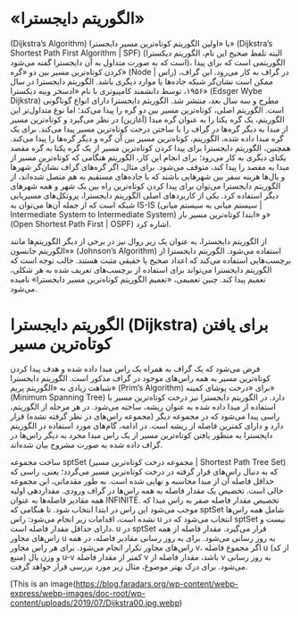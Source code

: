 &#x202b;
# «الگوریتم دایجسترا»

(Dijkstra’s Algorithm) یا «اولین الگوریتم کوتاه‌ترین مسیر دایجسترا» (Dijkstra’s Shortest Path First Algorithm | SPF) (البته تلفظ صحیح این نام، الگوریتم دیکسترا است که به صورت متداول به آن دایجسترا گفته می‌شود)، الگوریتمی است که برای پیدا کردن کوتاه‌ترین مسیر بین دو «گره» (Node | راس) در گراف به کار می‌رود. این گراف، ممکن است نشان‌گر شبکه جاده‌ها یا موارد دیگری باشد. الگوریتم دایجسترا در سال ۱۹۵۶، توسط دانشمند کامپیوتری با نام «ادسخر ویبه دیکسترا» (Edsger Wybe Dijkstra) مطرح و سه سال بعد، منتشر شد. الگوریتم دایجسترا دارای انواع گوناگونی است. الگوریتم اصلی، کوتاه‌ترین مسیر بین دو گره را پیدا می‌کند؛ اما نوع متداول‌تر این الگوریتم، یک گره یکتا را به عنوان گره مبدا (آغازین) در نظر می‌گیرد و کوتاه‌ترین مسیر از مبدا به دیگر گره‌ها در گراف را با ساختن درخت کوتاه‌ترین مسیر پیدا می‌کند.
برای یک گره مبدا داده شده، الگوریتم، کوتاه‌ترین مسیر بین آن گره و دیگر گره‌ها را پیدا می‌کند. همچنین، الگوریتم دایجسترا برای پیدا کردن کوتاه‌ترین مسیر از یک گره یکتا به گره مقصد یکتای دیگری به کار می‌رود؛ برای انجام این کار، الگوریتم هنگامی که کوتاه‌ترین مسیر از مبدا به مقصد را پیدا کند، متوقف می‌شود. برای مثال، اگر گره‌های گراف نشان‌گر شهرها و یال‌ها هزینه سفر بین شهرهایی باشند که با جاده‌های مستقیم به هم متصل شده‌اند، از الگوریتم دایجسترا می‌توان برای پیدا کردن کوتاه‌ترین راه بین یک شهر و همه شهرهای دیگر استفاده کرد. یکی از کاربردهای اصلی الگوریتم دایجسترا، پروتکل‌های مسیریابی شبکه است که از جمله آن‌ها می‌توان به IS-IS (سیستم میانی به سیستم میانی | Intermediate System to Intermediate System) و «ابتدا کوتاه‌ترین مسیر باز» (Open Shortest Path First | OSPF) اشاره کرد.

از الگوریتم دایجسترا، به عنوان یک زیر روال نیز در برخی از دیگر الگوریتم‌ها مانند «الگوریتم جانسون» (Johnson’s Algorithm) استفاده می‌شود. الگوریتم دایجسترا از برچسب‌هایی استفاده می‌کند که اعداد صحیح یا حقیقی مثبت هستند. جالب توجه است که الگوریتم دایجسترا می‌تواند برای استفاده از برچسب‌های تعریف شده به هر شکلی، تعمیم پیدا کند. چنین تعمیمی، «تعمیم الگوریتم کوتاه‌ترین مسیر دایجسترا» نامیده می‌شود.


# الگوریتم دایجسترا (Dijkstra) برای یافتن کوتاه‌ترین مسیر

فرض می‌شود که یک گراف به همراه یک راس مبدا داده شده و هدف پیدا کردن کوتاه‌ترین مسیر به همه راس‌های موجود در گراف مذکور است. الگوریتم دایجسترا شباهت زیادی به «الگوریتم پریم» (Prim’s Algorithm) برای «درخت پوشای کمینه» (Minimum Spanning Tree) دارد. در الگوریتم دایجسترا نیز درخت کوتاه‌ترین مسیر با استفاده از مبدا داده شده به عنوان ریشه، ساخته می‌شود. در هر مرحله از الگوریتم، راسی پیدا می‌شود که در مجموعه دیگر (مجموعه راس‌های در نظر گرفته نشده) قرار دارد و دارای کمترین فاصله از ریشه است. در ادامه، گام‌های مورد استفاده در الگوریتم دایجسترا به منظور یافتن کوتاه‌ترین مسیر از یک راس مبدا مجرد به دیگر راس‌ها در گراف داده شده به صورت مشروح بیان شده‌اند.

ساخت مجموعه sptSet (مجموعه درخت کوتاه‌ترین مسیر | Shortest Path Tree Set) که به دنبال راس‌های قرار گرفته در درخت کوتاه‌ترین مسیر می‌گردد؛ یعنی، راسی که حداقل فاصله آن از مبدا محاسبه و نهایی شده است. به طور مقدماتی، این مجموعه خالی است.
تخصیص یک مقدار فاصله به همه راس‌ها در گراف ورودی. مقداردهی اولیه همه مقادیر فاصله‌ها به عنوان INFINITE. تخصیص مقدار فاصله صفر به راس مبدا که موجب می‌شود این راس در ابتدا انتخاب شود.
تا هنگامی که sptSet شامل همه راس‌ها نشده است، اقدامات زیر انجام می‌شود:
راس u انتخاب می‌شود که در sptSet نیست و دارای حداقل مقدار فاصله است.
u در sptSet قرار می‌گیرد.
مقدار فاصله از همه راس‌های مجاور u به روز رسانی می‌شود. برای به روز رسانی مقادیر فاصله، در همه راس‌های مجاور تکرار انجام می‌شود. برای هر راس مجاور v، اگر مجموع فاصله u (از کد منبع) و وزن یال u-v کمتر از مقدار فاصله v باشد، مقدار فاصله از v به روز رسانی می‌شود.
برای درک بهتر موضوع، مثال زیر مورد بررسی قرار خواهد گرفت.



[This is an image(https://blog.faradars.org/wp-content/webp-express/webp-images/doc-root/wp-content/uploads/2019/07/Dijkstra00.jpg.webp)
